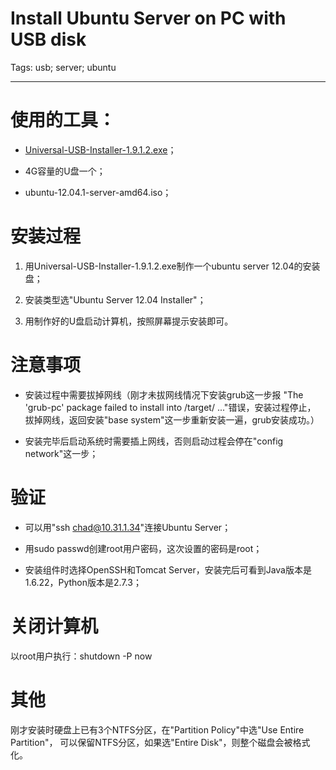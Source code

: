 # Install Ubuntu Server on PC with USB disk
Tags: usb; server; ubuntu

------

# 使用的工具：

* [Universal-USB-Installer-1.9.1.2.exe](http://www.pendrivelinux.com/downloads/Universal-USB-Installer/Universal-USB-Installer-1.9.1.2.exe)；

* 4G容量的U盘一个；

* ubuntu-12.04.1-server-amd64.iso；

# 安装过程

1. 用Universal-USB-Installer-1.9.1.2.exe制作一个ubuntu server 12.04的安装盘；

1. 安装类型选"Ubuntu Server 12.04 Installer"；

1. 用制作好的U盘启动计算机，按照屏幕提示安装即可。

# 注意事项

* 安装过程中需要拔掉网线（刚才未拔网线情况下安装grub这一步报
  "The 'grub-pc' package failed to install into /target/ ..."错误，安装过程停止，
  拔掉网线，返回安装"base system"这一步重新安装一遍，grub安装成功。）

* 安装完毕后启动系统时需要插上网线，否则启动过程会停在"config network"这一步；

# 验证

* 可以用"ssh chad@10.31.1.34"连接Ubuntu Server；

* 用sudo passwd创建root用户密码，这次设置的密码是root；

* 安装组件时选择OpenSSH和Tomcat Server，安装完后可看到Java版本是1.6.22，Python版本是2.7.3；

# 关闭计算机

以root用户执行：shutdown -P now

# 其他

刚才安装时硬盘上已有3个NTFS分区，在"Partition Policy"中选"Use Entire Partition"，
可以保留NTFS分区，如果选"Entire Disk"，则整个磁盘会被格式化。
